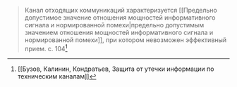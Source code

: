 >Канал отходящих коммуникаций характеризуется [[Предельно допустимое значение отношения мощностей информативного сигнала и нормированной помехи|предельно допустимым значением отношения мощностей информативного сигнала и нормированной помехи]], при котором невозможен эффективный прием.
>c. 104[^2]

[^2]:[[Бузов, Калинин, Кондратьев, Защита от утечки информации по техническим каналам]]
